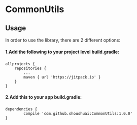 # CommonUtils
## Usage
In order to use the library, there are 2 different options:
#### 1.Add the following to your project level build.gradle:
### 
	allprojects {
		repositories {
			...
			maven { url 'https://jitpack.io' }
		}
	}

#### 2.Add this to your app build.gradle:
###
	dependencies {
	        compile 'com.github.shoushuai:CommonUtils:1.0.0'
	}
